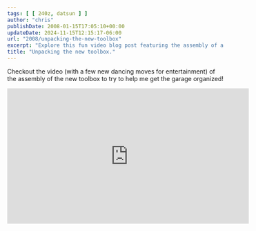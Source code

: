 ```yaml
---
tags: [ [ 240z, datsun ] ]
author: "chris"
publishDate: 2008-01-15T17:05:10+00:00
updateDate: 2024-11-15T12:15:17-06:00
url: "2008/unpacking-the-new-toolbox"
excerpt: "Explore this fun video blog post featuring the assembly of a new toolbox, complete with entertaining dance moves!"
title: "Unpacking the new toolbox."
---
```


Checkout the video (with a few new dancing moves for entertainment) of the assembly of the new toolbox to try to help me get the garage organized!

<iframe width="560" height="315" src="https://www.youtube.com/embed/XeVpdMm4SlI?si=atSQeeQQ3D4crQ3q" title="YouTube video player" frameborder="0" allow="accelerometer; autoplay; clipboard-write; encrypted-media; gyroscope; picture-in-picture; web-share" referrerpolicy="strict-origin-when-cross-origin" allowfullscreen></iframe>
